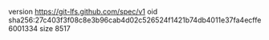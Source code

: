 version https://git-lfs.github.com/spec/v1
oid sha256:27c403f3f08c8e3b96cab4d02c526524f1421b74db4011e37fa4ecffe6001334
size 8517
